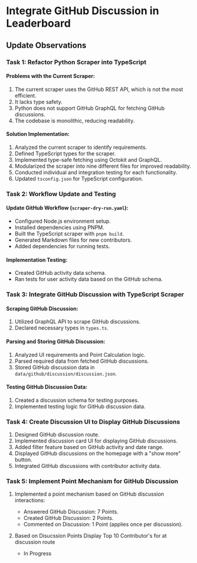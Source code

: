 # Integrate GitHub Discussion in Leaderboard

## Update Observations

### Task 1: Refactor Python Scraper into TypeScript

#### Problems with the Current Scraper:

1. The current scraper uses the GitHub REST API, which is not the most efficient.
2. It lacks type safety.
3. Python does not support GitHub GraphQL for fetching GitHub discussions.
4. The codebase is monolithic, reducing readability.

#### Solution Implementation:

1. Analyzed the current scraper to identify requirements.
2. Defined TypeScript types for the scraper.
3. Implemented type-safe fetching using Octokit and GraphQL.
4. Modularized the scraper into nine different files for improved readability.
5. Conducted individual and integration testing for each functionality.
6. Updated `tsconfig.json` for TypeScript configuration.

### Task 2: Workflow Update and Testing

#### Update GitHub Workflow (`scraper-dry-run.yaml`):

- Configured Node.js environment setup.
- Installed dependencies using PNPM.
- Built the TypeScript scraper with `pnpm build`.
- Generated Markdown files for new contributors.
- Added dependencies for running tests.

#### Implementation Testing:

- Created GitHub activity data schema.
- Ran tests for user activity data based on the GitHub schema.

### Task 3: Integrate GitHub Discussion with TypeScript Scraper

#### Scraping GitHub Discussion:

1. Utilized GraphQL API to scrape GitHub discussions.
2. Declared necessary types in `types.ts`.

#### Parsing and Storing GitHub Discussion:

1. Analyzed UI requirements and Point Calculation logic.
2. Parsed required data from fetched GitHub discussions.
3. Stored GitHub discussion data in `data/github/discussion/discussion.json`.

#### Testing GitHub Discussion Data:

1. Created a discussion schema for testing purposes.
2. Implemented testing logic for GitHub discussion data.

### Task 4: Create Discussion UI to Display GitHub Discussions

1. Designed GitHub discussion route.
2. Implemented discussion card UI for displaying GitHub discussions.
3. Added filter feature based on GitHub activity and date range.
4. Displayed GitHub discussions on the homepage with a "show more" button.
5. Integrated GitHub discussions with contributor activity data.

### Task 5: Implement Point Mechanism for GitHub Discussion

1. Implemented a point mechanism based on GitHub discussion interactions:
   - Answered GitHub Discussion: 7 Points.
   - Created GitHub Discussion: 2 Points.
   - Commented on Discussion: 1 Point (applies once per discussion).

2. Based on Disucssion Points Display Top 10 Contributor's for at discussion route
   - In Progress

